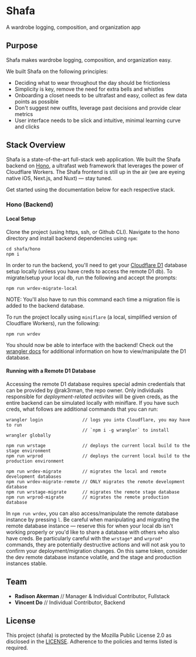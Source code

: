 # Shafa
A wardrobe logging, composition, and organization app

## Purpose

Shafa makes wardrobe logging, composition, and organization easy.

We built Shafa on the following principles:

- Deciding what to wear throughout the day should be frictionless
- Simplicity is key, remove the need for extra bells and whistles
- Onboarding a closet needs to be ultrafast and easy, collect as few data points as possible
- Don't suggest new outfits, leverage past decisions and provide clear metrics
- User interface needs to be slick and intuitive, minimal learning curve and clicks

## Stack Overview

Shafa is a state-of-the-art full-stack web application.
We built the Shafa backend on [Hono](https://hono.dev), a ultrafast web framework that leverages the power of Cloudflare Workers.
The Shafa frontend is still up in the air (we are eyeing native iOS, Next.js, and Nuxt) — stay tuned.

Get started using the documentation below for each respective stack.

### Hono (Backend)

#### Local Setup

Clone the project (using https, ssh, or Github CLI).
Navigate to the hono directory and install backend dependencies using `npm`:

```
cd shafa/hono
npm i
```

In order to run the backend, you'll need to get your [Cloudflare D1](https://developers.cloudflare.com/d1/) database setup locally (unless you have creds to access the remote D1 db).
To migrate/setup your local db, run the following and accept the prompts:

```
npm run wrdev-migrate-local
```

NOTE: You'll also have to run this command each time a migration file is added to the backend database.

To run the project locally using `miniflare` (a local, simplified version of Cloudflare Workers), run the following:

```
npm run wrdev
```

You should now be able to interface with the backend!
Check out the [wrangler docs](https://developers.cloudflare.com/workers/wrangler/commands/#d1) for additional information on how to view/manipulate the D1 database.

#### Running with a Remote D1 Database

Accessing the remote D1 database requires special admin credentials that can be provided by @rak3rman, the repo owner.
Only individuals responsible for *deployment-related activites* will be given creds, as the entire backend can be simulated locally with miniflare.
If you have such creds, what follows are additional commands that you can run:

```
wrangler login               // logs you into Cloudflare, you may have to run
                             // `npm i -g wrangler` to install wrangler globally

npm run wrstage              // deploys the current local build to the stage environment
npm run wrprod               // deploys the current local build to the production environment

npm run wrdev-migrate        // migrates the local and remote development databases
npm run wrdev-migrate-remote // ONLY migrates the remote development database
npm run wrstage-migrate      // migrates the remote stage database
npm run wrprod-migrate       // migrates the remote production database
```

In `npm run wrdev`, you can also access/manipulate the remote database instance by pressing `l`.
Be careful when manipulating and migrating the remote database instance — reserve this for when your local db isn't working properly or you'd like to share a database with others who also have creds.
Be particularly careful with the `wrstage*` and `wrprod*` commands, they are potentially destructive actions and will not ask you to confirm your deployment/migration changes.
On this same token, consider the dev remote database instance volatile, and the stage and production instances stable.

## Team

- **Radison Akerman** // Manager & Individual Contributor, Fullstack
- **Vincent Do** // Individual Contributor, Backend

## License
This project (shafa) is protected by the Mozilla Public License 2.0 as disclosed in the [LICENSE](https://github.com/rak3rman/shafa/blob/main/LICENSE). Adherence to the policies and terms listed is required.
